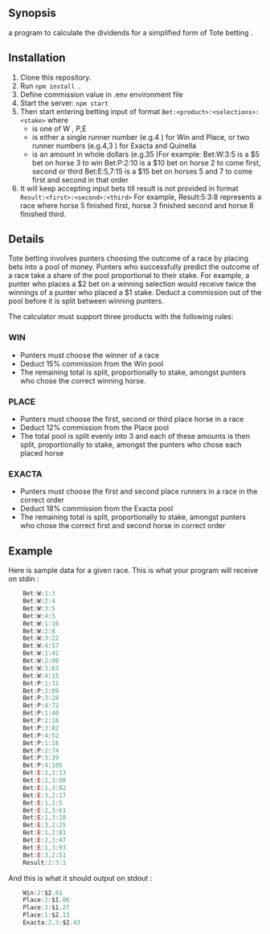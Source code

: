 ## Synopsis

a program to calculate the dividends for a simplified form of Tote betting .

## Installation

1. Clone this repository.
2. Run `npm install `.
4. Define commission value in .env environment file
3. Start the server: `npm start`
5. Then start entering betting input of format `Bet:<product>:<selections>:<stake>` where
	- <product> is one of W , P,E
	- <selection> is either a single runner number (e.g.4 ) for Win and Place, or two runner numbers (e.g.4,3 ) for Exacta and Quinella
	- <stake> is an amount in whole dollars (e.g.35 )For example:
	Bet:W:3:5 is a $5 bet on horse 3 to win 
	Bet:P:2:10 is a $10 bet on horse 2 to come first, second or third 
	Bet:E:5,7:15 is a $15 bet on horses 5 and 7 to come first and second in that order
6. It will keep accepting input bets till result is not provided in format `Result:<first>:<second>:<third>`
For example,
Result:5:3:8 represents a race where horse 5 finished first, horse 3 finished second and horse 8 finished third.

## Details
Tote betting involves punters choosing the outcome of a race by placing bets into a pool of money. Punters
who successfully predict the outcome of a race take a share of the pool proportional to their stake. For
example, a punter who places a $2 bet on a winning selection would receive twice the winnings of a punter
who placed a $1 stake. Deduct a commission out of the pool before it is split between winning punters.

The calculator must support three products with the following rules:
### WIN
 - Punters must choose the winner of a race
 - Deduct 15% commission from the Win pool
 - The remaining total is split, proportionally to stake, amongst punters who chose the correct winning horse.
### PLACE
 - Punters must choose the first, second or third place horse in a race
 - Deduct 12% commission from the Place pool
 - The total pool is split evenly into 3 and each of these amounts is then split, proportionally to stake,
    amongst the punters who chose each placed horse
### EXACTA
 - Punters must choose the first and second place runners in a race in the correct order
 - Deduct 18% commission from the Exacta pool
 - The remaining total is split, proportionally to stake, amongst punters who chose the correct first and
   second horse in correct order

## Example
Here is sample data for a given race. This is what your program will receive on stdin :

```js
	Bet:W:1:3
	Bet:W:2:4
	Bet:W:3:5
	Bet:W:4:5
	Bet:W:1:16
	Bet:W:2:8
	Bet:W:3:22
	Bet:W:4:57
	Bet:W:1:42
	Bet:W:2:98
	Bet:W:3:63
	Bet:W:4:15
	Bet:P:1:31
	Bet:P:2:89
	Bet:P:3:28
	Bet:P:4:72
	Bet:P:1:40
	Bet:P:2:16
	Bet:P:3:82
	Bet:P:4:52
	Bet:P:1:18
	Bet:P:2:74
	Bet:P:3:39
	Bet:P:4:105
	Bet:E:1,2:13
	Bet:E:2,3:98
	Bet:E:1,3:82
	Bet:E:3,2:27
	Bet:E:1,2:5
	Bet:E:2,3:61
	Bet:E:1,3:28
	Bet:E:3,2:25
	Bet:E:1,2:81
	Bet:E:2,3:47
	Bet:E:1,3:93
	Bet:E:3,2:51
	Result:2:3:1
```

And this is what it should output on stdout :

```js
	Win:2:$2.61
	Place:2:$1.06
	Place:3:$1.27
	Place:1:$2.13
	Exacta:2,3:$2.43
```
